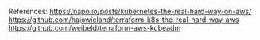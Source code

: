 References:
https://napo.io/posts/kubernetes-the-real-hard-way-on-aws/  
https://github.com/hajowieland/terraform-k8s-the-real-hard-way-aws  
https://github.com/weibeld/terraform-aws-kubeadm  